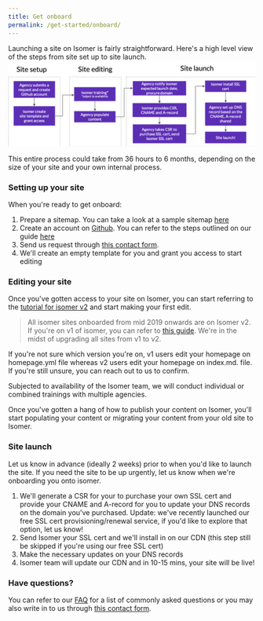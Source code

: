 ```yaml
---
title: Get onboard
permalink: /get-started/onboard/
---
```


Launching a site on Isomer is fairly straightforward. Here's a high level view of the steps from site set up to site launch.  
![launching a site on isomer process](/images/site-launch-process.png)

This entire process could take from 36 hours to 6 months, depending on the size of your site and your own internal process. 

### Setting up your site

When you're ready to get onboard:
1. Prepare a sitemap. You can take a look at a sample sitemap [here](https://go.gov.sg/isomer-sample-sitemap)
2. Create an account on [Github](https://www.github.com). You can refer to the steps outlined on our guide [here](https://v2.isomer.gov.sg/setup/create-a-github-account)
3. Send us request through [this contact form](https://go.gov.sg/isomer-contact/).
4. We'll create an empty template for you and grant you access to start editing

### Editing your site

Once you've gotten access to your site on Isomer, you can start referring to the [tutorial for isomer v2](https://v2.isomer.gov.sg/) and start making your first edit. 

> All isomer sites onboarded from mid 2019 onwards are on Isomer v2. If you're on v1 of isomer, you can refer to [this guide](/documentation/training-materials/). We're in the midst of upgrading all sites from v1 to v2.

If you're not sure which version you're on, v1 users edit your homepage on homepage.yml file whereas v2 users edit your homepage on index.md. file. If you're still unsure, you can reach out to us to confirm.

Subjected to availability of the Isomer team, we will conduct individual or combined trainings with multiple agencies. 

Once you've gotten a hang of how to publish your content on Isomer, you'll start populating your content or migrating your content from your old site to Isomer.

### Site launch

Let us know in advance (ideally 2 weeks) prior to when you'd like to launch the site. If you need the site to be up urgently, let us know when we're onboarding you onto isomer. 

1. We'll generate a CSR for your to purchase your own SSL cert and provide your CNAME and A-record for you to update your DNS records on the domain you've purchased. Update: we've recently launched our free SSL cert provisioning/renewal service, if you'd like to explore that option, let us know!
2. Send Isomer your SSL cert and we'll install in on our CDN (this step still be skipped if you're using our free SSL cert)
3. Make the necessary updates on your DNS records  
4. Isomer team will update our CDN and in 10-15 mins, your site will be live! 

### Have questions?
You can refer to our [FAQ](/faq/) for a list of commonly asked questions or you may also write in to us through [this contact form](https://go.gov.sg/isomer-contact).






